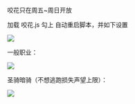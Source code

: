 咬花只在周五~周日开放

加载 咬花.js 勾上 自动重启脚本，并如下设置

![](/hzqst/CGAssistantJS/raw/master/img/14.png?raw=true)

一般职业：

![](/hzqst/CGAssistantJS/raw/master/img/15.png?raw=true)

圣骑暗骑（不想逃跑损失声望上限）：

![](/hzqst/CGAssistantJS/raw/master/img/16.png?raw=true)